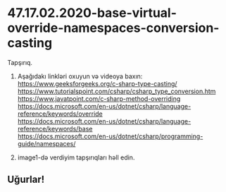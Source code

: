 # 47.17.02.2020-base-virtual-override-namespaces-conversion-casting

  Tapşırıq.
  
  1. Aşağıdakı linkləri oxuyun və videoya baxın:  
     https://www.geeksforgeeks.org/c-sharp-type-casting/     
     https://www.tutorialspoint.com/csharp/csharp_type_conversion.htm     
     https://www.javatpoint.com/c-sharp-method-overriding     
     https://docs.microsoft.com/en-us/dotnet/csharp/language-reference/keywords/override     
     https://docs.microsoft.com/en-us/dotnet/csharp/language-reference/keywords/base     
     https://docs.microsoft.com/en-us/dotnet/csharp/programming-guide/namespaces/
     
  2. image1-də verdiyim tapşırıqları həll edin.
  
  
## Uğurlar!

